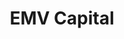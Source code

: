 ---
layout: firm_page
title: "EMV Capital"
id: "emvcapital.com"
permalink: "/emvcapitalemvcapital.com/"
website: "https://emvcapital.com"
offices: "London (United Kingdom), Cambridge (United Kingdom)"
investment_stages: "Seed, Pre-Series A, Series A, Series B"
portfolio_companies: "AI VIVO, AllFocal Optics, Axol Bioscience, Beam, Cambridge GaN Devices, Cambridge Nutraceuticals, Camstent, Cetromed, Closed Loop Medicine, Converge, Cytovale, DeepTech Recycling, Dname-iT, Dogtooth Technologies, Echion Technologies, EpiBone, Exonate, FocalPoint Positioning, FOx Biosystems, G-Tech Medical, Glycotest, IESO Digital Health, Infinitopes, Kalium Health, Lungfish, Myrtle.ai, Nanotech Industrial Solutions, NoBACZ, NU Quantum, NunaBio, OctaiPipe, Oncocidia, Oxford Space Systems, Paragraf, PatientSource, PDS Biotechnology, Pencil Biosciences, PervasID, PharmEnable, Plastometrex, Plumis, PointGrab, Porotech, ProAxsis, Psyomics, Q-Bot, Qkine, QuantalX Neuroscience, RoboK, SageTech Medical, Semarion, Signaloid, Sofant Technologies, Sorex Sensors, Spotta, Strolll, Techspert, Transparent Choice, Tripism, Undo, Ventive, Vortex, Wanda Health, Xampla"
portfolio_link: "https://emvcapital.com/portfolio/"
investment_markets: "Deep Tech, Life Sciences, Sustainability, Industrials, Robotics, AI"
founded_year: "2018"
description: "EMV Capital plc is a leading deep tech and life sciences venture capital investment group with an international portfolio of high-growth companies. They invest in, manage, and strengthen early-stage IP-rich companies with a focus on generating superior returns for investors. EMV Capital employs a proactive management style, aiming to advance companies to critical value inflection points."
linkedin: "https://uk.linkedin.com/company/emvcapital"
twitter: ""
instagram: ""
team_page: "https://emvcapital.com/about/team/"
investor_type: "Venture Capital"
crunchbase: ""
pitchbook: "https://pitchbook.com/profiles/investor/59051-26"

# SEO Optimization
meta_title: "EMV Capital - VC Firm - projectstartups.com"
meta_description: "EMV Capital, EMV Capital plc is a leading deep tech and life sciences venture capital investment group with an international portfolio of high-growth companies. Th..."
meta_keywords: "EMV Capital, Deep Tech, Life Sciences, Sustainability, Industrials, Robotics, AI, VC firm, venture capital, startup investor, projectstartups.com"
canonical_url: "https://vc.projectstartups.com/emvcapitalemvcapital.com/"
---